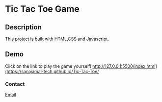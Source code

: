 # Tic Tac Toe Game

## Description
This project is built with HTML,CSS and Javascript.

## Demo
Click on the link to play the game yourself!
http://127.0.0.1:5500/index.html](https://sanajamal-tech.github.io/Tic-Tac-Toe/ 

### Contact 
[Email](mailto:sanajamal869@gmail.com)


